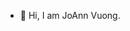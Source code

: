 - 👋 Hi, I am JoAnn Vuong.



<!---
vuongjoann/vuongjoann is a ✨ special ✨ repository because its `README.md` (this file) appears on your GitHub profile.
You can click the Preview link to take a look at your changes.
--->

